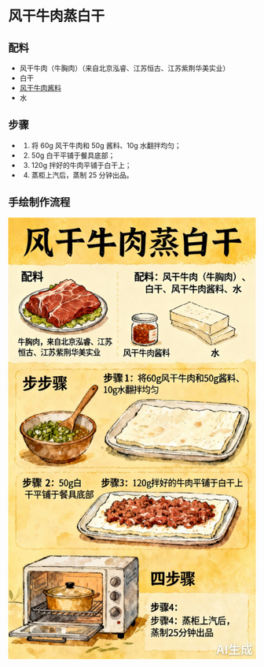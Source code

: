 # 风干牛肉蒸白干

## 配料	
- 风干牛肉（牛胸肉）（来自北京泓睿、江苏恒古、江苏紫荆华美实业）
- 白干
- [风干牛肉酱料](/配料/风干牛肉酱料.md)
- 水

## 步骤
- 1. 将 60g 风干牛肉和 50g 酱料、10g 水翻拌均匀；
- 2. 50g 白干平铺于餐具底部；
- 3. 120g 拌好的牛肉平铺于白干上；
- 4. 蒸柜上汽后，蒸制 25 分钟出品。

## 手绘制作流程

![手绘制作流程](../images/蒸菜/风干牛肉蒸白干.jpg)
